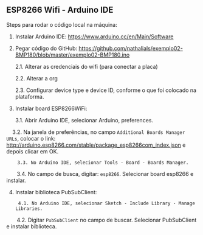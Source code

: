 ## ESP8266 Wifi - Arduino IDE



Steps para rodar o código local na máquina:

1. Instalar Arduino IDE:
https://www.arduino.cc/en/Main/Software

2. Pegar código do GitHub:
https://github.com/nathalials/exemplo02-BMP180/blob/master/exemplo02-BMP180.ino

    2.1.  Alterar as credenciais do wifi (para conectar a placa)

    2.2.  Alterar a org

    2.3. Configurar device type e device ID, conforme o que foi colocado na plataforma.


3. Instalar board ESP8266WiFi:

    3.1. Abrir Arduino IDE, selecionar Arduino, preferences.
    
        3.2. Na janela de preferências, no campo `Additional Boards Manager URLs`, colocar o link: http://arduino.esp8266.com/stable/package_esp8266com_index.json  e depois clicar em OK.
        
        3.3. No Arduino IDE, selecionar Tools - Board - Boards Manager.
        
        3.4. No campo de busca, digitar: `esp8266`. Selecionar board esp8266 e instalar.
        
4. Instalar biblioteca PubSubClient:
        
        4.1. No Arduino IDE, selecionar Sketch - Include Library - Manage Libraries.
        
        4.2. Digitar `PubSubClient` no campo de buscar. Selecionar PubSubClient e instalar biblioteca.
